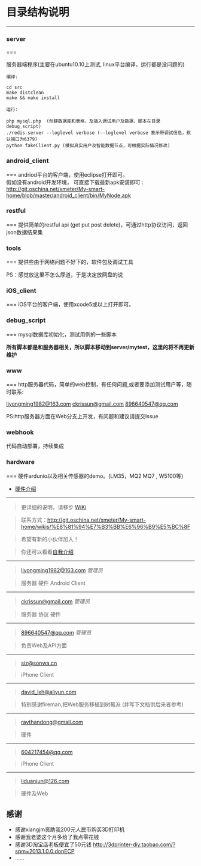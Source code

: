 # 目录结构说明

***

### server
===

服务器端程序(主要在ubuntu10.10上测试, linux平台编译，运行都是没问题的)


`编译:`
    
    cd src
    make distclean 
    make && make install

    

`运行:`
    
    php mysql.php  (创建数据库和表格，及插入调试用户及数据，脚本在目录 debug_script)
    ./redis-server --loglevel verbose (--loglevel verbose 表示带调试信息，默认端口为6379)
    python fakeClient.py (模拟真实用户及智能数据节点，可根据实际情况修改)
    
    


### android_client  
===
andriod平台的客户端，使用eclipse打开即可。   
假如没有android开发环境， 可直接下载最新apk安装即可 : http://git.oschina.net/xmeter/My-smart-home/blob/master/android_client/bin/MyNode.apk

### restful  
===
提供简单的restful api (get put post delete)，可通过http协议访问，返回json数据结果集


### tools 
===
提供些由于网络问题不好下的，软件包及调试工具

PS：感觉放这里不怎么厚道，于是决定放网盘的说

### iOS_client
===
iOS平台的客户端，使用xcode5或以上打开即可。


### debug_script
===
mysql数据库初始化，测试用例的一些脚本

**所有脚本都是和服务器相关，所以脚本移动到server/mytest，这里的将不再更新维护**


### www
===
http服务器代码，简单的web控制，有任何问题,或者要添加测试用户等，随时联系:

<liyongming1982@163.com> <ckrissun@gmail.com>  <896640547@qq.com>

PS:http服务器方面在Web分支上开发，有问题和建议请提交Issue

### webhook
代码自动部署，持续集成
     

### hardware
===
硬件ardunio以及相关传感器的demo。(LM35，MQ2 MQ7 , W5100等)
     
* [硬件介绍](http://git.oschina.net/xmeter/My-smart-home/wikis/%E7%A1%AC%E4%BB%B6%E9%83%A8%E5%88%86%E4%BB%8B%E7%BB%8D)
       
***

> 更详细的说明，请移步 [WiKi](http://git.oschina.net/xmeter/My-smart-home/wikis/Home)

> 联系方式：http://git.oschina.net/xmeter/My-smart-home/wikis/%E8%81%94%E7%B3%BB%E6%96%B9%E5%BC%8F

> 希望有新的小伙伴加入！

> 你还可以看看[自我介绍](http://git.oschina.net/xmeter/My-smart-home/issues/24)

***

> liyongming1982@163.com _管理员_

> 服务器 硬件 Android Client

***

> ckrissun@gmail.com _管理员_

> 服务器 协议 硬件

***

> 896640547@qq.com _管理员_

> 负责Web及API方面

***

> siz@sonwa.cn

> iPhone Client

***

> david_lxh@aliyun.com

> 特别感谢fireman,把Web服务移植到树莓派 (并写下文档供后来者参考)

***

> raythandong@gmail.com

> 硬件

***

> 604217454@qq.com

> iPhone Client

***

> liduanjun@126.com

> 硬件及Web

## 感谢

   * 感谢xiangjm资助我200元人民币购买3D打印机
   * 感谢我老婆这个月多给了我点零花钱
   * 感谢3D淘宝店老板便宜了50元钱 http://3dprinter-diy.taobao.com/?spm=2013.1.0.0.donECP
   * ......